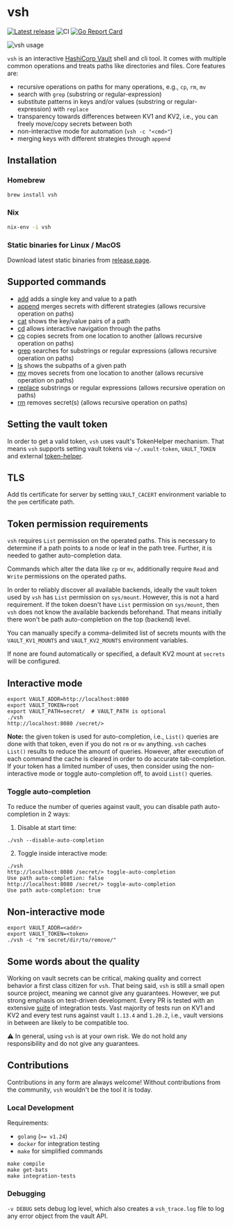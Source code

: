 # vsh

[![Latest release](https://img.shields.io/github/release/fishi0x01/vsh.svg)](https://github.com/fishi0x01/vsh/releases/latest)
![CI](https://github.com/fishi0x01/vsh/workflows/CI/badge.svg)
[![Go Report Card](https://goreportcard.com/badge/github.com/fishi0x01/vsh)](https://goreportcard.com/report/github.com/fishi0x01/vsh)

![vsh usage](https://user-images.githubusercontent.com/10799507/66355982-9872a980-e969-11e9-8ca4-6a2ff215f835.gif)

`vsh` is an interactive [HashiCorp Vault](https://www.vaultproject.io/) shell and cli tool. It comes with multiple common operations and treats paths like directories and files.
Core features are:

- recursive operations on paths for many operations, e.g., `cp`, `rm`, `mv`
- search with `grep` (substring or regular-expression)
- substitute patterns in keys and/or values (substring or regular-expression) with `replace`
- transparency towards differences between KV1 and KV2, i.e., you can freely move/copy secrets between both
- non-interactive mode for automation (`vsh -c "<cmd>"`)
- merging keys with different strategies through `append`

## Installation

### Homebrew

```sh
brew install vsh
```

### Nix

```sh
nix-env -i vsh
```

### Static binaries for Linux / MacOS

Download latest static binaries from [release page](https://github.com/fishi0x01/vsh/releases).

## Supported commands

- [add](doc/commands/add.md) adds a single key and value to a path
- [append](doc/commands/append.md) merges secrets with different strategies (allows recursive operation on paths)
- [cat](doc/commands/cat.md) shows the key/value pairs of a path
- [cd](doc/commands/cd.md) allows interactive navigation through the paths
- [cp](doc/commands/cp.md) copies secrets from one location to another (allows recursive operation on paths)
- [grep](doc/commands/grep.md) searches for substrings or regular expressions (allows recursive operation on paths)
- [ls](doc/commands/ls.md) shows the subpaths of a given path
- [mv](doc/commands/mv.md) moves secrets from one location to another (allows recursive operation on paths)
- [replace](doc/commands/replace.md) substrings or regular expressions (allows recursive operation on paths)
- [rm](doc/commands/rm.md) removes secret(s) (allows recursive operation on paths)

## Setting the vault token

In order to get a valid token, `vsh` uses vault's TokenHelper mechanism.
That means `vsh` supports setting vault tokens via `~/.vault-token`, `VAULT_TOKEN` and external [token-helper](https://www.vaultproject.io/docs/commands/token-helper).

## TLS

Add tls certificate for server by setting `VAULT_CACERT` environment variable to the `pem` certificate path.

## Token permission requirements

`vsh` requires `List` permission on the operated paths.
This is necessary to determine if a path points to a node or leaf in the path tree.
Further, it is needed to gather auto-completion data.

Commands which alter the data like `cp` or `mv`, additionally require `Read` and `Write` permissions on the operated paths.

In order to reliably discover all available backends, ideally the vault token used by `vsh` has `List` permission on `sys/mount`. However, this is not a hard requirement.
If the token doesn't have `List` permission on `sys/mount`, then `vsh` does not know the available backends beforehand.
That means initially there won't be path auto-completion on the top (backend) level.

You can manually specify a comma-delimited list of secrets mounts with the `VAULT_KV1_MOUNTS` and `VAULT_KV2_MOUNTS` environment variables.

If none are found automatically or specified, a default KV2 mount at `secrets` will be configured.

## Interactive mode

```
export VAULT_ADDR=http://localhost:8080
export VAULT_TOKEN=root
export VAULT_PATH=secret/  # VAULT_PATH is optional
./vsh
http://localhost:8080 /secret/>
```

**Note:** the given token is used for auto-completion, i.e., `List()` queries are done with that token, even if you do not `rm` or `mv` anything.
`vsh` caches `List()` results to reduce the amount of queries. However, after execution of each command the cache is cleared
in order to do accurate tab-completion.
If your token has a limited number of uses, then consider using the non-interactive mode or toggle auto-completion off, to avoid `List()` queries.

### Toggle auto-completion

To reduce the number of queries against vault, you can disable path auto-completion in 2 ways:

1. Disable at start time:

```
./vsh --disable-auto-completion
```

2. Toggle inside interactive mode:

```
./vsh
http://localhost:8080 /secret/> toggle-auto-completion
Use path auto-completion: false
http://localhost:8080 /secret/> toggle-auto-completion
Use path auto-completion: true
```

## Non-interactive mode

```
export VAULT_ADDR=<addr>
export VAULT_TOKEN=<token>
./vsh -c "rm secret/dir/to/remove/"
```

## Some words about the quality

Working on vault secrets can be critical, making quality and correct behavior a first class citizen for `vsh`.
That being said, `vsh` is still a small open source project, meaning we cannot give any guarantees.
However, we put strong emphasis on test-driven development.
Every PR is tested with an extensive [suite](test/suites) of integration tests.
Vast majority of tests run on KV1 and KV2 and every test runs against vault `1.13.4` and `1.20.2`, i.e., vault versions in between are likely to be compatible too.

:warning: In general, using `vsh` is at your own risk. We do not hold any responsibility and do not give any guarantees.

## Contributions

Contributions in any form are always welcome! Without contributions from the community, `vsh` wouldn't be the tool it is today.

### Local Development

Requirements:

- `golang` (`>= v1.24`)
- `docker` for integration testing
- `make` for simplified commands

```
make compile
make get-bats
make integration-tests
```

### Debugging

`-v DEBUG` sets debug log level, which also creates a `vsh_trace.log` file to log any error object from the vault API.
